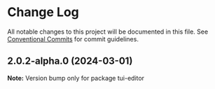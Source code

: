 # Change Log

All notable changes to this project will be documented in this file. See
[Conventional Commits](https://conventionalcommits.org) for commit guidelines.

## 2.0.2-alpha.0 (2024-03-01)

**Note:** Version bump only for package tui-editor
